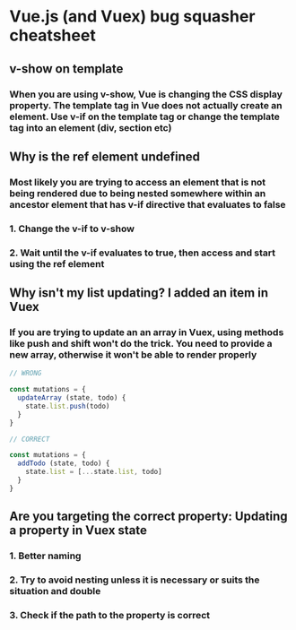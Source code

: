 # Vue.js (and Vuex) bug squasher cheatsheet

## v-show on template

### When you are using v-show, Vue is changing the CSS display property. The template tag in Vue does not actually create an element. Use v-if on the template tag or change the template tag into an element (div, section etc)

## Why is the ref element undefined

### Most likely you are trying to access an element that is not being rendered due to being nested somewhere within an ancestor element that has v-if directive that evaluates to false

### 1. Change the v-if to v-show

### 2. Wait until the v-if evaluates to true, then access and start using the ref element

## Why isn't my list updating? I added an item in Vuex

### If you are trying to update an an array in Vuex, using methods like push and shift won't do the trick. You need to provide a new array, otherwise it won't be able to render properly

```javascript
// WRONG

const mutations = {
  updateArray (state, todo) {
    state.list.push(todo)
  }
}

// CORRECT

const mutations = {
  addTodo (state, todo) {
    state.list = [...state.list, todo]
  }
}
```

## Are you targeting the correct property: Updating a property in Vuex state

### 1. Better naming

### 2. Try to avoid nesting unless it is necessary or suits the situation and double

### 3. Check if the path to the property is correct
